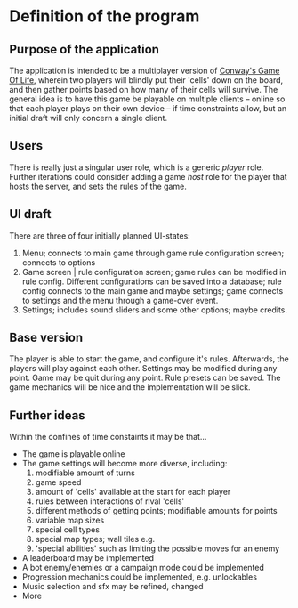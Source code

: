 # Definition of the program

## Purpose of the application

The application is intended to be a multiplayer version of [Conway's Game Of Life](https://playgameoflife.com/), wherein two players will blindly put their 'cells' down on the board, and then gather points based on how many of their cells will survive. The general idea is to have this game be playable on multiple clients – online so that each player plays on their own device – if time constraints allow, but an initial draft will only concern a single client.

## Users

There is really just a singular user role, which is a generic _player_ role. Further iterations could consider adding a game _host_ role for the player that hosts the server, and sets the rules of the game. 

## UI draft

There are three of four initially planned UI-states:

1) Menu; connects to main game through game rule configuration screen; connects to options
2) Game screen | rule configuration screen; game rules can be modified in rule config. Different configurations can be saved into a database; rule config connects to the main game and maybe settings; game connects to settings and the menu through a game-over event.
3) Settings; includes sound sliders and some other options; maybe credits.

## Base version
The player is able to start the game, and configure it's rules. Afterwards, the players will play against each other. Settings may be modified during any point. Game may be quit during any point. Rule presets can be saved. The game mechanics will be nice and the implementation will be slick. 

## Further ideas

Within the confines of time constaints it may be that...

- The game is playable online
- The game settings will become more diverse, including:
    1) modifiable amount of turns
    2) game speed
    3) amount of 'cells' available at the start for each player
    4) rules between interactions of rival 'cells'
    5) different methods of getting points; modifiable amounts for points 
    6) variable map sizes
    7) special cell types
    8) special map types; wall tiles e.g.
    9) 'special abilities' such as limiting the possible moves for an enemy
- A leaderboard may be implemented
- A bot enemy/enemies or a campaign mode could be implemented
- Progression mechanics could be implemented, e.g. unlockables
- Music selection and sfx may be refined, changed
- More